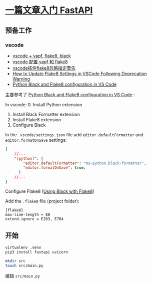 # [一篇文章入门 FastAPI](https://zhuanlan.zhihu.com/p/706632683)
## 预备工作
### vscode
- [vscode + yapf, flake8, black](https://blog.csdn.net/qq_39698985/article/details/127946654)
- [vscode 配置 yapf 和 flake8](https://blog.csdn.net/vitamin000/article/details/112425769)
- [vscode插件flake8忽略指定警告](https://blog.csdn.net/weixin_42885381/article/details/143427903)
- [How to Update Flake8 Settings in VSCode Following Deprecation Warning](https://stackoverflow.com/questions/77146074/how-to-update-flake8-settings-in-vscode-following-deprecation-warning)
- [Python Black and Flake8 configuration in VS Code](https://dev.to/mingming-ma/python-black-and-flake8-configuration-in-vs-code-as-of-november-3-2023-13ag)

主要参考了 [Python Black and Flake8 configuration in VS Code](https://dev.to/mingming-ma/python-black-and-flake8-configuration-in-vs-code-as-of-november-3-2023-13ag) :

In vscode:
0. Install Python extension
1. Install Black Formatter extension
2. Install Flake8 extension
3. Configure Black

In the `.vscode/settings.json` file add `editor.defaultFormatter` and `editor.formatOnSave` settings:
```json
{
    //...
    "[python]": {
        "editor.defaultFormatter": "ms-python.black-formatter",
        "editor.formatOnSave": true,
      }
    //...
}
```

Configure Flake8 ([Using Black with Flake8](https://black.readthedocs.io/en/stable/guides/using_black_with_other_tools.html#flake8))

Add the `.flake8` file (project folder):


```
[flake8]
max-line-length = 88
extend-ignore = E203, E704
```


## 开始


```sh
virtualenv .venv
pip3 install fastapi uvicorn
```

```sh
mkdir src
touch src/main.py
```

编辑 `src/main.py`
```py

```
